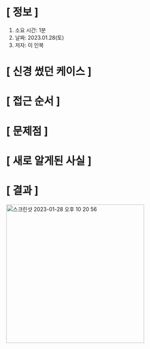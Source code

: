 # **[ 정보 ]**
1. 소요 시간: 1분
2. 날짜: 2023.01.28(토)
3. 저자: 이 인복

# **[ 신경 썼던 케이스 ]**

# **[ 접근 순서 ]**

# **[ 문제점 ]**

# **[ 새로 알게된 사실 ]**

# **[ 결과 ]**
<img width="369" alt="스크린샷 2023-01-28 오후 10 20 56" src="https://user-images.githubusercontent.com/59809278/215270746-8fb4ebe3-272a-469f-b266-ad2ac1fdcc05.png">
